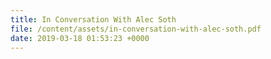 ```yaml
---
title: In Conversation With Alec Soth
file: /content/assets/in-conversation-with-alec-soth.pdf
date: 2019-03-18 01:53:23 +0000
---
```

